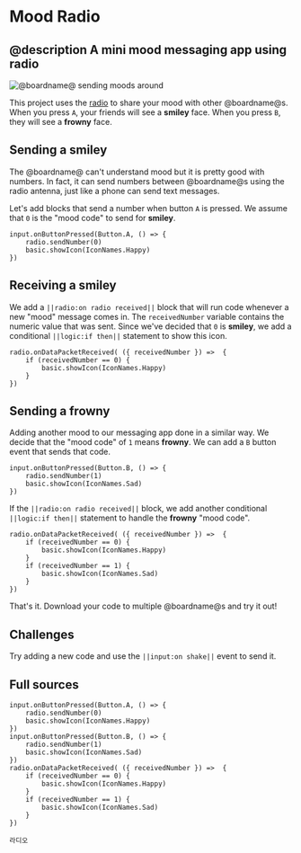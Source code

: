 # Mood Radio

## @description A mini mood messaging app using radio

![@boardname@ sending moods around](/static/mb/projects/mood-radio.png)

This project uses the [radio](/reference/radio) to share your mood with other @boardname@s. When you press `A`, your friends will see a **smiley** face. When you press `B`, they will see a **frowny** face.

## Sending a smiley

The @boardname@ can't understand mood but it is pretty good with numbers. In fact, it can send numbers between @boardname@s using the radio antenna, just like a phone can send text messages.

Let's add blocks that send a number when button `A` is pressed. We assume that `0` is the "mood code" to send for **smiley**.

```blocks
input.onButtonPressed(Button.A, () => {
    radio.sendNumber(0)
    basic.showIcon(IconNames.Happy)
})
```

## Receiving a smiley

We add a `||radio:on radio received||` block that will run code whenever a new "mood" message comes in. The `receivedNumber` variable contains the numeric value that was sent. Since we've decided that `0` is **smiley**, we add a conditional `||logic:if then||` statement to show this icon.

```blocks
radio.onDataPacketReceived( ({ receivedNumber }) =>  {
    if (receivedNumber == 0) {
        basic.showIcon(IconNames.Happy)
    }
})
```

## Sending a frowny

Adding another mood to our messaging app done in a similar way. We decide that the "mood code" of `1` means **frowny**. We can add a `B` button event that sends that code.

```blocks
input.onButtonPressed(Button.B, () => {
    radio.sendNumber(1)
    basic.showIcon(IconNames.Sad)
})
```

If the `||radio:on radio received||` block, we add another conditional `||logic:if then||` statement to handle the **frowny** "mood code".

```blocks
radio.onDataPacketReceived( ({ receivedNumber }) =>  {
    if (receivedNumber == 0) {
        basic.showIcon(IconNames.Happy)
    }
    if (receivedNumber == 1) {
        basic.showIcon(IconNames.Sad)
    }
})
```

That's it. Download your code to multiple @boardname@s and try it out!

## Challenges

Try adding a new code and use the `||input:on shake||` event to send it.

## Full sources

```blocks
input.onButtonPressed(Button.A, () => {
    radio.sendNumber(0)
    basic.showIcon(IconNames.Happy)
})
input.onButtonPressed(Button.B, () => {
    radio.sendNumber(1)
    basic.showIcon(IconNames.Sad)
})
radio.onDataPacketReceived( ({ receivedNumber }) =>  {
    if (receivedNumber == 0) {
        basic.showIcon(IconNames.Happy)
    }
    if (receivedNumber == 1) {
        basic.showIcon(IconNames.Sad)
    }
})
```

```package
라디오
```